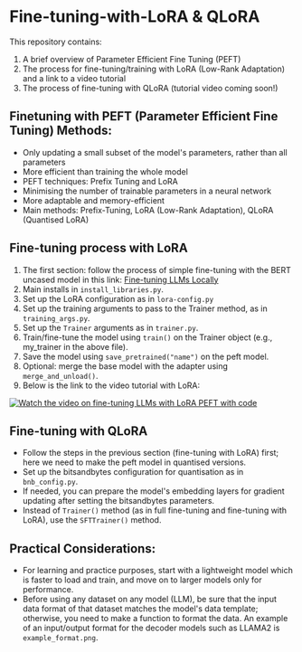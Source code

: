 # Fine-tuning-with-LoRA & QLoRA

This repository contains:
1. A brief overview of Parameter Efficient Fine Tuning (PEFT)
2. The process for fine-tuning/training with LoRA (Low-Rank Adaptation) and a link to a video tutorial
3. The process of fine-tuning with QLoRA (tutorial video coming soon!)

## Finetuning with PEFT (Parameter Efficient Fine Tuning) Methods:

- Only updating a small subset of the model's parameters, rather than all parameters
- More efficient than training the whole model
- PEFT techniques: Prefix Tuning and LoRA
- Minimising the number of trainable parameters in a neural network
- More adaptable and memory-efficient
- Main methods: Prefix-Tuning, LoRA (Low-Rank Adaptation), QLoRA (Quantised LoRA)

## Fine-tuning process with LoRA

1. The first section: follow the process of simple fine-tuning with the BERT uncased model in this link: [Fine-tuning LLMs Locally](https://github.com/Maryam-Nasseri/Fine-tuning-LLMs-Locally)
2. Main installs in `install_libraries.py`.
3. Set up the LoRA configuration as in `lora-config.py`
4. Set up the training arguments to pass to the Trainer method, as in `training_args.py`.
5. Set up the `Trainer` arguments as in `trainer.py`.
6. Train/fine-tune the model using `train()` on the Trainer object (e.g., my_trainer in the above file).
7. Save the model using `save_pretrained("name")` on the peft model.
8. Optional: merge the base model with the adapter using `merge_and_unload()`.
9. Below is the link to the video tutorial with LoRA:

[![Watch the video on fine-tuning LLMs with LoRA PEFT with code](https://img.youtube.com/vi/aj1V9_5nAfo/maxresdefault.jpg)](https://youtu.be/aj1V9_5nAfo) 

## Fine-tuning with QLoRA

- Follow the steps in the previous section (fine-tuning with LoRA) first; here we need to make the peft model in quantised versions. 
- Set up the bitsandbytes configuration for quantisation as in `bnb_config.py`.
- If needed, you can prepare the model's embedding layers for gradient updating after setting the bitsandbytes parameters.
- Instead of `Trainer()` method (as in full fine-tuning and fine-tuning with LoRA), use the `SFTTrainer()` method.


## Practical Considerations:
- For learning and practice purposes, start with a lightweight model which is faster to load and train, and move on to larger models only for performance.
- Before using any dataset on any model (LLM), be sure that the input data format of that dataset matches the model's data template; otherwise, you need to make a function to format the data. An example of an input/output format for the decoder models such as LLAMA2 is `example_format.png`.
